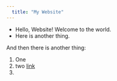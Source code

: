 ```yaml
---
  title: "My Website"
---
```

  
  - Hello, Website! Welcome to the world.
  - Here is another thing.

And then there is another thing:
1. One
2. two [link](test/test.html)
3. 


